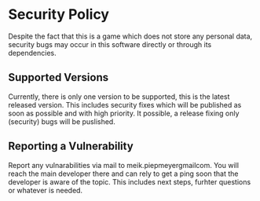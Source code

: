 # Security Policy

Despite the fact that this is a game which does not store any personal data, security bugs may occur in this software directly or through its dependencies.

## Supported Versions

Currently, there is only one version to be supported, this is the latest released version.
This includes security fixes which will be published as soon as possible and with high priority.
It possible, a release fixing only (security) bugs will be puslished.

## Reporting a Vulnerability

Report any vulnarabilities via mail to meik.piepmeyer<at>gmail<dot>com.
You will reach the main developer there and can rely to get a ping soon that the developer is aware of the topic. This includes next steps, furhter questions or whatever is needed.
